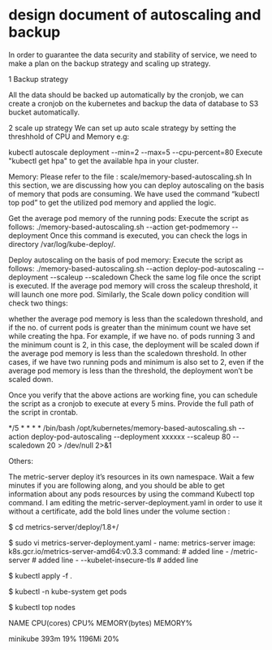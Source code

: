 # design document of autoscaling and backup 

In order to guarantee the data security and stability of service, we need to make a plan on the backup strategy and scaling up strategy.

1 Backup strategy

All the data should be backed up automatically by the cronjob, we can create a cronjob on the kubernetes and backup the data of database to S3 bucket automatically.

2 scale up strategy We can set up auto scale strategy by setting the threshhold of CPU and Memory e.g:

kubectl autoscale deployment --min=2 --max=5 --cpu-percent=80 Execute "kubectl get hpa" to get the available hpa in your cluster.

Memory: Please refer to the file : scale/memory-based-autoscaling.sh In this section, we are discussing how you can deploy autoscaling on the basis of memory that pods are consuming. We have used the command “kubectl top pod” to get the utilized pod memory and applied the logic.

Get the average pod memory of the running pods: Execute the script as follows: ./memory-based-autoscaling.sh --action get-podmemory --deployment Once this command is executed, you can check the logs in directory /var/log/kube-deploy/.

Deploy autoscaling on the basis of pod memory: Execute the script as follows: ./memory-based-autoscaling.sh --action deploy-pod-autoscaling --deployment --scaleup --scaledown Check the same log file once the script is executed. If the average pod memory will cross the scaleup threshold, it will launch one more pod. Similarly, the Scale down policy condition will check two things:

whether the average pod memory is less than the scaledown threshold, and if the no. of current pods is greater than the minimum count we have set while creating the hpa. For example, if we have no. of pods running 3 and the minimum count is 2, in this case, the deployment will be scaled down if the average pod memory is less than the scaledown threshold. In other cases, if we have two running pods and minimum is also set to 2, even if the average pod memory is less than the threshold, the deployment won’t be scaled down.

Once you verify that the above actions are working fine, you can schedule the script as a cronjob to execute at every 5 mins. Provide the full path of the script in crontab.

*/5 * * * * /bin/bash /opt/kubernetes/memory-based-autoscaling.sh --action deploy-pod-autoscaling --deployment xxxxxx --scaleup 80 --scaledown 20 > /dev/null 2>&1

Others:

The metric-server deploy it’s resources in its own namespace. Wait a few minutes if you are following along, and you should be able to get information about any pods resources by using the command Kubectl top command. I am editing the metric-server-deployment.yaml in order to use it without a certificate, add the bold lines under the volume section :

$ cd metrics-server/deploy/1.8+/

$ sudo vi metrics-server-deployment.yaml - name: metrics-server image: k8s.gcr.io/metrics-server-amd64:v0.3.3 command: # added line - /metric-server # added line - --kubelet-insecure-tls # added line

$ kubectl apply -f .

$ kubectl -n kube-system get pods

$ kubectl top nodes

NAME CPU(cores) CPU% MEMORY(bytes) MEMORY%

minikube 393m 19% 1196Mi 20%
